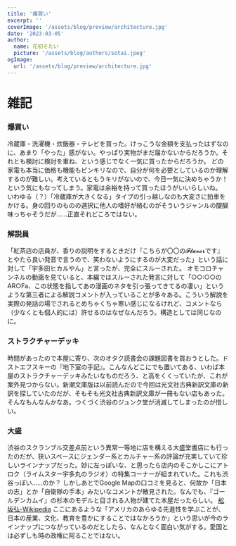 ```yaml
---
title: '爆買い'
excerpt: ''
coverImage: '/assets/blog/preview/architecture.jpg'
date: '2023-03-05'
author:
  name: 花初そたい
  picture: '/assets/blog/authors/sotai.jpeg'
ogImage:
  url: '/assets/blog/preview/architecture.jpg'
---
```

# 雑記
### 爆買い
冷蔵庫・洗濯機・炊飯器・テレビを買った。けっこうな金額を支払ったはずなのに、あまり「やった」感がない。やっぱり実物がまだ届かないからだろうか。それとも検討に検討を重ね、という感じでなく一気に買ったからだろうか。
どの家電も本当に価格も機能もピンキリなので、自分が何を必要としているのか理解するのが難しい。考えているともうキリがないので、今日一気に決めちゃうか！という気にもなってしまう。家電は余裕を持って買ったほうがいいらしいね。
いわゆる（？）「冷蔵庫が大きくなる」タイプの引っ越しなのも大変さに拍車をかける。身の回りのものの選択に他人の嗜好が絡むのがそういうジャンルの醍醐味っちゃそうだが……正直それどころではない。

### 解説員
「紅茶店の店員が、香りの説明をするときだけ『こちらが〇〇の𝓕𝓵𝓪𝓿𝓸𝓻です』とやたら良い発音で言うので、笑わないようにするのが大変だった」という話に対して「宇多田ヒカルやん」と言ったが、完全にスルーされた。
オモコロチャンネルの動画を見ていると、本編ではスルーされた発言に対して「○○:○○のAR○Fa、この状態を指してあの漫画のネタを引っ張ってきてるの凄い」というような第三者による解説コメントが入っていることが多々ある。こういう解説を実際の発話の場でされるとめちゃくちゃ寒い感じになるけれど、コメントなら（少なくとも個人的には）許せるのはなぜなんだろう。構造としては同じなのに。

### ストラクチャーデッキ
時間があったので本屋に寄り、次のオタク読書会の課題図書を買おうとした。ドストエフスキーの『地下室の手記』。こんなんどこにでも置いてある、いわば本屋のストラクチャーデッキみたいなものだろう、と高をくくっていたが、これが案外見つからない。新潮文庫版は以前読んだので今回は光文社古典新訳文庫の新訳を探していたのだが、そもそも光文社古典新訳文庫が一冊もない店もあった。そんなもんなんかなあ。つくづく渋谷のジュンク堂が消滅してしまったのが惜しい。

### 大盛
渋谷のスクランブル交差点前という異常一等地に店を構える大盛堂書店にも行ったのだが、狭いスペースにジェンダー系とカルチャー系の評論が充実していて珍しいラインナップだった。妙に左っぽいな、と思ったら店内のそこかしこにアトロク（ライムスター宇多丸のラジオ）の特集コーナーが組まれていた。これも渋谷っぽい……のか？
しかしあとでGoogle Mapの口コミを見ると、何故か「日本の志」とか「自衛隊の手本」みたいなコメントが散見された。なんでも、『ゴールデンカムイ』の杉本のモデルと目される人物が建てた本屋だったらしい。
[舩坂弘-Wikipedia](https://ja.wikipedia.org/wiki/%E8%88%A9%E5%9D%82%E5%BC%98)
ここにあるような「アメリカのあらゆる先進性を学ぶことが、日本の産業、文化、教育を豊かにすることではなかろうか」という思いが今のラインナップにつながっているのだとしたら、なんとなく面白い気がする。愛国とは必ずしも時の政権に阿ることではない。